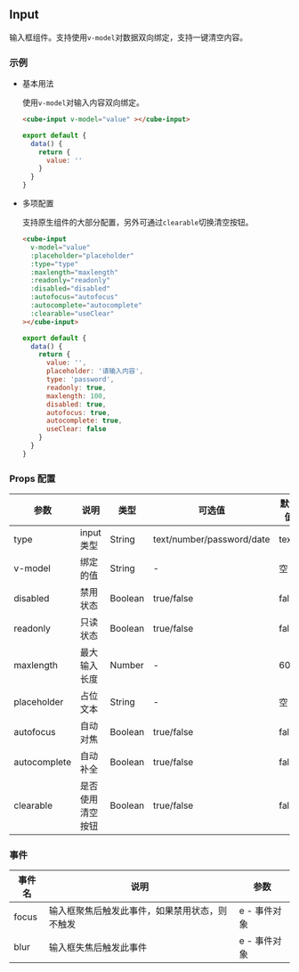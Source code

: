 ## Input

输入框组件。支持使用`v-model`对数据双向绑定，支持一键清空内容。

### 示例

- 基本用法

  使用`v-model`对输入内容双向绑定。

  ```html
  <cube-input v-model="value" ></cube-input>
  ```

  ```javascript
  export default {
    data() {
      return {
        value: ''
      }
    }
  }
  ```

- 多项配置

  支持原生组件的大部分配置，另外可通过`clearable`切换清空按钮。

  ```html
  <cube-input
    v-model="value"
    :placeholder="placeholder"
    :type="type"
    :maxlength="maxlength"
    :readonly="readonly"
    :disabled="disabled"
    :autofocus="autofocus"
    :autocomplete="autocomplete"
    :clearable="useClear"
  ></cube-input>
  ```
  ```javascript
  export default {
    data() {
      return {
        value: '',
        placeholder: '请输入内容',
        type: 'password',
        readonly: true,
        maxlength: 100,
        disabled: true,
        autofocus: true,
        autocomplete: true,
        useClear: false
      }
    }
  }
  ```

### Props 配置

| 参数 | 说明 | 类型 | 可选值 | 默认值 |
| - | - | - | - | - |
| type | input类型 | String | text/number/password/date | text |
| v-model | 绑定的值 | String | - | 空 |
| disabled | 禁用状态 | Boolean | true/false | false |
| readonly | 只读状态 | Boolean | true/false | false |
| maxlength | 最大输入长度 | Number | - | 60 |
| placeholder | 占位文本 | String | - | 空 |
| autofocus | 自动对焦 | Boolean | true/false | false |
| autocomplete | 自动补全 | Boolean | true/false | false |
| clearable | 是否使用清空按钮 | Boolean | true/false | false |

### 事件

| 事件名 | 说明 | 参数 |
| - | - | - |
| focus | 输入框聚焦后触发此事件，如果禁用状态，则不触发 | e - 事件对象 |
| blur | 输入框失焦后触发此事件 | e - 事件对象 |
